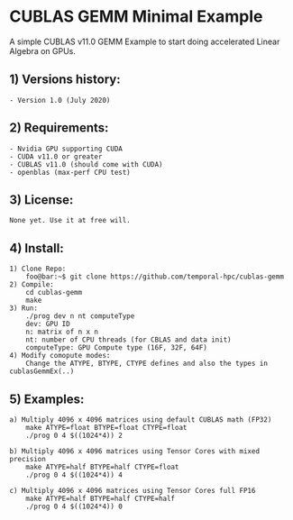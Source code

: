 # CUBLAS GEMM Minimal Example

A simple CUBLAS v11.0 GEMM Example to start doing accelerated Linear Algebra on GPUs.

## 1) Versions history:
	- Version 1.0 (July 2020)

## 2) Requirements:
	- Nvidia GPU supporting CUDA
	- CUDA v11.0 or greater
    - CUBLAS v11.0 (should come with CUDA)
    - openblas (max-perf CPU test)

## 3) License:
    None yet. Use it at free will.

## 4) Install:
	1) Clone Repo:
        foo@bar:~$ git clone https://github.com/temporal-hpc/cublas-gemm
	2) Compile:
        cd cublas-gemm
        make
	3) Run:
        ./prog dev n nt computeType
        dev: GPU ID
        n: matrix of n x n
        nt: number of CPU threads (for CBLAS and data init)
        computeType: GPU Compute type (16F, 32F, 64F)
    4) Modify comopute modes:
        Change the ATYPE, BTYPE, CTYPE defines and also the types in cublasGemmEx(..)
        
## 5) Examples:
    a) Multiply 4096 x 4096 matrices using default CUBLAS math (FP32)
        make ATYPE=float BTYPE=float CTYPE=float
        ./prog 0 4 $((1024*4)) 2

    b) Multiply 4096 x 4096 matrices using Tensor Cores with mixed precision
        make ATYPE=half BTYPE=half CTYPE=float
        ./prog 0 4 $((1024*4)) 4

    c) Multiply 4096 x 4096 matrices using Tensor Cores full FP16
        make ATYPE=half BTYPE=half CTYPE=half
        ./prog 0 4 $((1024*4)) 0
